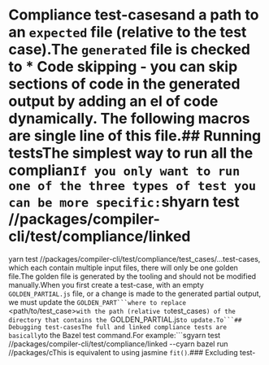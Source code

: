 # Compliance test-casesand a path to an `expected` file (relative to the test case).The `generated` file is checked to * Code skipping - you can skip sections of code in the generated output by adding an el  of code dynamically. The following macros are  single line of this file.## Running testsThe simplest way to run all the complian```If you only want to run one of the three types of test you can be more specific:```shyarn test //packages/compiler-cli/test/compliance/linked
yarn test //packages/compiler-cli/test/compliance/test_cases/...test-cases, which each contain multiple input files, there will only be one golden file.The golden file is generated by the tooling and should not be modified manually.When you first create a test-case, with an empty `GOLDEN_PARTIAL.js` file, or a change is made to
the generated partial output, we must update the `GOLDEN_PART```where to replace `<path/to/test_case>` with the path (relative to `test_cases`) of the directory
that contains the `GOLDEN_PARTIAL.js` to update.To```## Debugging test-casesThe full and linked compliance tests are basically `to the Bazel test command.For example:```sgyarn test //packages/compiler-cli/test/compliance/linked --cyarn bazel run //packages/cThis is equivalent to using jasmine `fit()`.### Excluding test-